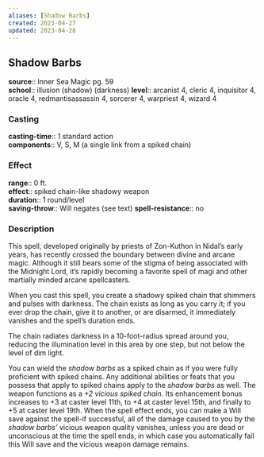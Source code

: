 ```yaml
---
aliases: [Shadow Barbs]
created: 2023-04-27
updated: 2023-04-28
---
```


## Shadow Barbs

**source**:: Inner Sea Magic pg. 59  
**school**:: illusion (shadow) (darkness)
**level**:: arcanist 4, cleric 4, inquisitor 4, oracle 4, redmantisassassin 4, sorcerer 4, warpriest 4, wizard 4

### Casting

**casting-time**:: 1 standard action  
**components**:: V, S, M (a single link from a spiked chain)

### Effect

**range**:: 0 ft.  
**effect**:: spiked chain-like shadowy weapon  
**duration**:: 1 round/level  
**saving-throw**:: Will negates (see text)
**spell-resistance**:: no

### Description

This spell, developed originally by priests of Zon-Kuthon in Nidal’s early years, has recently crossed the boundary between divine and arcane magic. Although it still bears some of the stigma of being associated with the Midnight Lord, it’s rapidly becoming a favorite spell of magi and other martially minded arcane spellcasters.  
  
When you cast this spell, you create a shadowy spiked chain that shimmers and pulses with darkness. The chain exists as long as you carry it; if you ever drop the chain, give it to another, or are disarmed, it immediately vanishes and the spell’s duration ends.  
  
The chain radiates darkness in a 10-foot-radius spread around you, reducing the illumination level in this area by one step, but not below the level of dim light.  
  
You can wield the *shadow barbs* as a spiked chain as if you were fully proficient with spiked chains. Any additional abilities or feats that you possess that apply to spiked chains apply to the *shadow barbs* as well. The weapon functions as a *+2 vicious spiked chain*. Its enhancement bonus increases to +3 at caster level 11th, to +4 at caster level 15th, and finally to +5 at caster level 19th. When the spell effect ends, you can make a Will save against the spell-if successful, all of the damage caused to you by the *shadow barbs’* vicious weapon quality vanishes, unless you are dead or unconscious at the time the spell ends, in which case you automatically fail this Will save and the vicious weapon damage remains.
